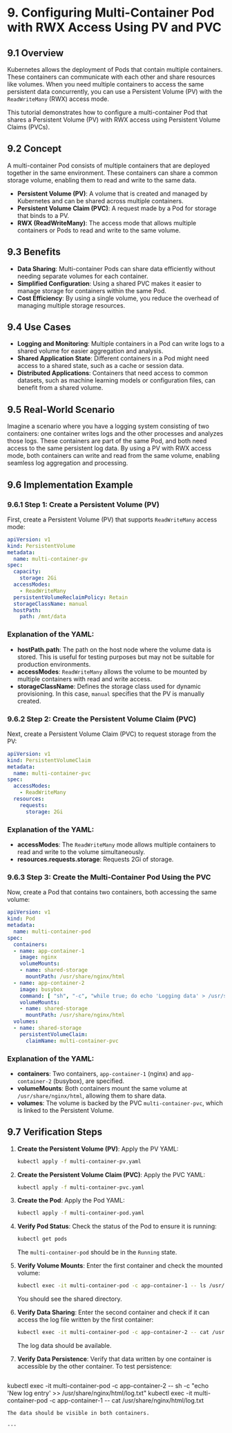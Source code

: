 # 9. Configuring Multi-Container Pod with RWX Access Using PV and PVC

## 9.1 Overview
Kubernetes allows the deployment of Pods that contain multiple containers. These containers can communicate with each other and share resources like volumes. When you need multiple containers to access the same persistent data concurrently, you can use a Persistent Volume (PV) with the `ReadWriteMany` (RWX) access mode.

This tutorial demonstrates how to configure a multi-container Pod that shares a Persistent Volume (PV) with RWX access using Persistent Volume Claims (PVCs).

## 9.2 Concept
A multi-container Pod consists of multiple containers that are deployed together in the same environment. These containers can share a common storage volume, enabling them to read and write to the same data.

- **Persistent Volume (PV)**: A volume that is created and managed by Kubernetes and can be shared across multiple containers.
- **Persistent Volume Claim (PVC)**: A request made by a Pod for storage that binds to a PV.
- **RWX (ReadWriteMany)**: The access mode that allows multiple containers or Pods to read and write to the same volume.

## 9.3 Benefits
- **Data Sharing**: Multi-container Pods can share data efficiently without needing separate volumes for each container.
- **Simplified Configuration**: Using a shared PVC makes it easier to manage storage for containers within the same Pod.
- **Cost Efficiency**: By using a single volume, you reduce the overhead of managing multiple storage resources.

## 9.4 Use Cases
- **Logging and Monitoring**: Multiple containers in a Pod can write logs to a shared volume for easier aggregation and analysis.
- **Shared Application State**: Different containers in a Pod might need access to a shared state, such as a cache or session data.
- **Distributed Applications**: Containers that need access to common datasets, such as machine learning models or configuration files, can benefit from a shared volume.

## 9.5 Real-World Scenario
Imagine a scenario where you have a logging system consisting of two containers: one container writes logs and the other processes and analyzes those logs. These containers are part of the same Pod, and both need access to the same persistent log data. By using a PV with RWX access mode, both containers can write and read from the same volume, enabling seamless log aggregation and processing.

## 9.6 Implementation Example

### 9.6.1 Step 1: Create a Persistent Volume (PV)
First, create a Persistent Volume (PV) that supports `ReadWriteMany` access mode:

```yaml
apiVersion: v1
kind: PersistentVolume
metadata:
  name: multi-container-pv
spec:
  capacity:
    storage: 2Gi
  accessModes:
    - ReadWriteMany
  persistentVolumeReclaimPolicy: Retain
  storageClassName: manual
  hostPath:
    path: /mnt/data
```

### Explanation of the YAML:
- **hostPath.path**: The path on the host node where the volume data is stored. This is useful for testing purposes but may not be suitable for production environments.
- **accessModes**: `ReadWriteMany` allows the volume to be mounted by multiple containers with read and write access.
- **storageClassName**: Defines the storage class used for dynamic provisioning. In this case, `manual` specifies that the PV is manually created.

### 9.6.2 Step 2: Create the Persistent Volume Claim (PVC)
Next, create a Persistent Volume Claim (PVC) to request storage from the PV:

```yaml
apiVersion: v1
kind: PersistentVolumeClaim
metadata:
  name: multi-container-pvc
spec:
  accessModes:
    - ReadWriteMany
  resources:
    requests:
      storage: 2Gi
```

### Explanation of the YAML:
- **accessModes**: The `ReadWriteMany` mode allows multiple containers to read and write to the volume simultaneously.
- **resources.requests.storage**: Requests 2Gi of storage.

### 9.6.3 Step 3: Create the Multi-Container Pod Using the PVC
Now, create a Pod that contains two containers, both accessing the same volume:

```yaml
apiVersion: v1
kind: Pod
metadata:
  name: multi-container-pod
spec:
  containers:
  - name: app-container-1
    image: nginx
    volumeMounts:
    - name: shared-storage
      mountPath: /usr/share/nginx/html
  - name: app-container-2
    image: busybox
    command: [ "sh", "-c", "while true; do echo 'Logging data' > /usr/share/nginx/html/log.txt; sleep 5; done" ]
    volumeMounts:
    - name: shared-storage
      mountPath: /usr/share/nginx/html
  volumes:
  - name: shared-storage
    persistentVolumeClaim:
      claimName: multi-container-pvc
```

### Explanation of the YAML:
- **containers**: Two containers, `app-container-1` (nginx) and `app-container-2` (busybox), are specified.
- **volumeMounts**: Both containers mount the same volume at `/usr/share/nginx/html`, allowing them to share data.
- **volumes**: The volume is backed by the PVC `multi-container-pvc`, which is linked to the Persistent Volume.

## 9.7 Verification Steps

1. **Create the Persistent Volume (PV)**:
   Apply the PV YAML:
   ```bash
   kubectl apply -f multi-container-pv.yaml
   ```

2. **Create the Persistent Volume Claim (PVC)**:
   Apply the PVC YAML:
   ```bash
   kubectl apply -f multi-container-pvc.yaml
   ```

3. **Create the Pod**:
   Apply the Pod YAML:
   ```bash
   kubectl apply -f multi-container-pod.yaml
   ```

4. **Verify Pod Status**:
   Check the status of the Pod to ensure it is running:
   ```bash
   kubectl get pods
   ```
   The `multi-container-pod` should be in the `Running` state.

5. **Verify Volume Mounts**:
   Enter the first container and check the mounted volume:
   ```bash
   kubectl exec -it multi-container-pod -c app-container-1 -- ls /usr/share/nginx/html
   ```
   You should see the shared directory.

6. **Verify Data Sharing**:
   Enter the second container and check if it can access the log file written by the first container:
   ```bash
   kubectl exec -it multi-container-pod -c app-container-2 -- cat /usr/share/nginx/html/log.txt
   ```
   The log data should be available.

7. **Verify Data Persistence**:
   Verify that data written by one container is accessible by the other container. To test persistence:
   
   ```
  kubectl exec -it multi-container-pod -c app-container-2 -- sh -c "echo \'New log entry\' >> /usr/share/nginx/html/log.txt"
  kubectl exec -it multi-container-pod -c app-container-1 -- cat /usr/share/nginx/html/log.txt
   ```
   The data should be visible in both containers.

---
